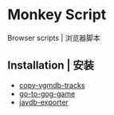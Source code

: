 # Monkey Script

Browser scripts | 浏览器脚本

## Installation | 安装

* [copy-vgmdb-tracks](https://github.com/nini22P/monkey-script/raw/refs/heads/main/copy-vgmdb-tracks/copy-vgmdb-tracks.user.js)
* [go-to-gog-game](https://github.com/nini22P/monkey-script/raw/refs/heads/main/go-to-gog-game/go-to-gog-game.user.js)
* [javdb-exporter](https://github.com/nini22P/monkey-script/raw/refs/heads/main/javdb-exporter/javdb-exporter.user.js)
